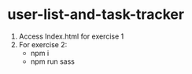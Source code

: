 # user-list-and-task-tracker

1. Access Index.html for exercise 1
2. For exercise 2:
    * npm i
    * npm run sass
